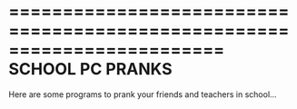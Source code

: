 ========================================================================
                        SCHOOL PC PRANKS
========================================================================

Here are some programs to prank your friends and teachers in school...
